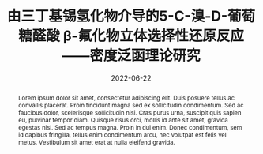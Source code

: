 ---
title: "由三丁基锡氢化物介导的5-C-溴-D-葡萄糖醛酸 β-氟化物立体选择性还原反应——密度泛函理论研究"
summary: 由Prof. Elizabeth Krenske指导
authors:
- admin
date: 2022-06-22
doi: ""

abstract: Lorem ipsum dolor sit amet, consectetur adipiscing elit. Duis posuere tellus ac convallis placerat. Proin tincidunt magna sed ex sollicitudin condimentum. Sed ac faucibus dolor, scelerisque sollicitudin nisi. Cras purus urna, suscipit quis sapien eu, pulvinar tempor diam. Quisque risus orci, mollis id ante sit amet, gravida egestas nisl. Sed ac tempus magna. Proin in dui enim. Donec condimentum, sem id dapibus fringilla, tellus enim condimentum arcu, nec volutpat est felis vel metus. Vestibulum sit amet erat at nulla eleifend gravida.

tags:
  - DFT
  - Gaussian
featured: false

url_poster: '#'

image:
  caption: 'Image credit: Huiwen Tan'
  focal_point: ""
  preview_only: ture

projects: []

slides: ""
---